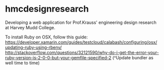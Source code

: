 # hmcdesignresearch
Developing a web application for Prof.Krauss' engineering design research at Harvey Mudd College.

To install Ruby on OSX, follow this guide:
https://developer.xamarin.com/guides/testcloud/calabash/configuring/osx/updating-ruby-using-rbenv/
http://stackoverflow.com/questions/32121590/why-do-i-get-the-error-your-ruby-version-is-2-0-0-but-your-gemfile-specified-2
(^Update bundler as well time to time)
